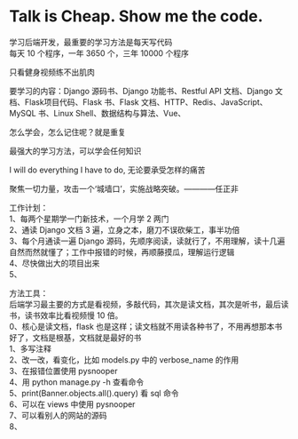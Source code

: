 
# Talk is Cheap. Show me the code.  

学习后端开发，最重要的学习方法是每天写代码  
每天 10 个程序，一年 3650 个，三年 10000 个程序  


只看健身视频练不出肌肉  

要学习的内容：Django 源码书、Django 功能书、Restful API 文档、Django 文档、Flask项目代码、Flask 书、Flask 文档、HTTP、Redis、JavaScript、MySQL 书、Linux Shell、数据结构与算法、Vue、  


怎么学会，怎么记住呢？就是重复  

最强大的学习方法，可以学会任何知识  

I will do everything I have to do, 无论要承受怎样的痛苦   

聚焦一切力量，攻击一个‘城墙口’，实施战略突破。————任正非  


工作计划：  
1、每两个星期学一门新技术，一个月学 2 两门  
2、通读 Django 文档 3 遍，立身之本，磨刀不误砍柴工，事半功倍  
3、每个月通读一遍 Django 源码，先顺序阅读，读就行了，不用理解，读十几遍自然而然就懂了；工作中报错的时候，再顺藤摸瓜，理解运行逻辑  
4、尽快做出大的项目出来  
5、



方法工具：  
后端学习最主要的方式是看视频，多敲代码，其次是读文档，其次是听书，最后读书，读书效率比看视频慢 10 倍。  
0、核心是读文档，flask 也是这样；读文档就不用读各种书了，不用再想那本书好了，文档是根基，文档就是最好的书  
1、多写注释  
2、改一改，看变化，比如 models.py 中的 verbose_name 的作用  
3、在报错位置使用 pysnooper  
4、用 python manage.py -h 查看命令  
5、print(Banner.objects.all().query) 看 sql 命令  
6、可以在 views 中使用 pysnooper  
7、可以看别人的网站的源码  
8、

